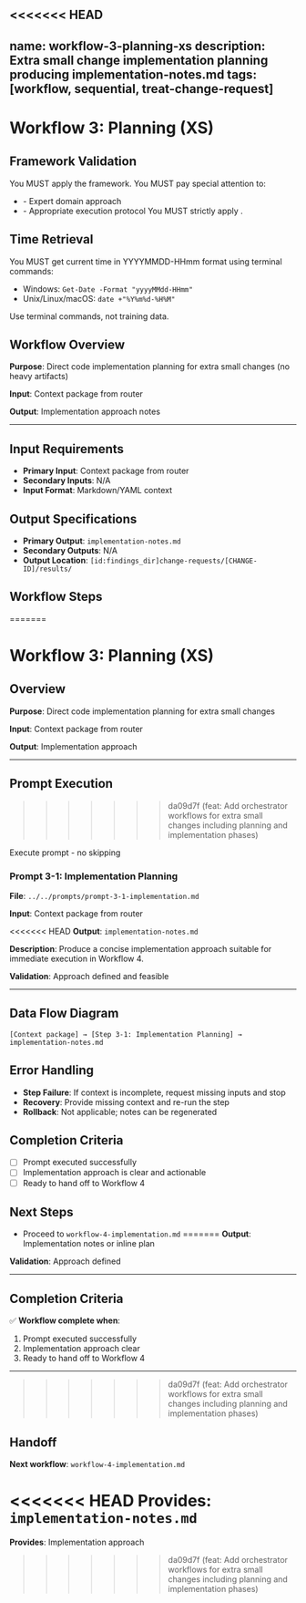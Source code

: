 <<<<<<< HEAD
---
name: workflow-3-planning-xs
description: Extra small change implementation planning producing implementation-notes.md
tags: [workflow, sequential, treat-change-request]
---

# Workflow 3: Planning (XS)

## Framework Validation
You MUST apply the <olaf-work-instructions> framework.
You MUST pay special attention to:
- <olaf-general-role-and-behavior> - Expert domain approach
- <olaf-interaction-protocols> - Appropriate execution protocol
You MUST strictly apply <olaf-framework-validation>.

## Time Retrieval
You MUST get current time in YYYYMMDD-HHmm format using terminal commands:
- Windows: `Get-Date -Format "yyyyMMdd-HHmm"`
- Unix/Linux/macOS: `date +"%Y%m%d-%H%M"`

Use terminal commands, not training data.

## Workflow Overview

**Purpose**: Direct code implementation planning for extra small changes (no heavy artifacts)

**Input**: Context package from router

**Output**: Implementation approach notes

---

## Input Requirements
- **Primary Input**: Context package from router
- **Secondary Inputs**: N/A
- **Input Format**: Markdown/YAML context

## Output Specifications
- **Primary Output**: `implementation-notes.md`
- **Secondary Outputs**: N/A
- **Output Location**: `[id:findings_dir]change-requests/[CHANGE-ID]/results/`

## Workflow Steps
=======
# Workflow 3: Planning (XS)

## Overview

**Purpose**: Direct code implementation planning for extra small changes

**Input**: Context package from router

**Output**: Implementation approach

---

## Prompt Execution
>>>>>>> da09d7f (feat: Add orchestrator workflows for extra small changes including planning and implementation phases)

Execute prompt - no skipping

### Prompt 3-1: Implementation Planning

**File**: `../../prompts/prompt-3-1-implementation.md`

**Input**: Context package from router

<<<<<<< HEAD
**Output**: `implementation-notes.md`

**Description**: Produce a concise implementation approach suitable for immediate execution in Workflow 4.

**Validation**: Approach defined and feasible

---

## Data Flow Diagram
```text
[Context package] → [Step 3-1: Implementation Planning] → implementation-notes.md
```

## Error Handling
- **Step Failure**: If context is incomplete, request missing inputs and stop
- **Recovery**: Provide missing context and re-run the step
- **Rollback**: Not applicable; notes can be regenerated

## Completion Criteria
- [ ] Prompt executed successfully
- [ ] Implementation approach is clear and actionable
- [ ] Ready to hand off to Workflow 4

## Next Steps
- Proceed to `workflow-4-implementation.md`
=======
**Output**: Implementation notes or inline plan

**Validation**: Approach defined

---

## Completion Criteria

✅ **Workflow complete when**:

1. Prompt executed successfully
2. Implementation approach clear
3. Ready to hand off to Workflow 4

---
>>>>>>> da09d7f (feat: Add orchestrator workflows for extra small changes including planning and implementation phases)

## Handoff

**Next workflow**: `workflow-4-implementation.md`

<<<<<<< HEAD
**Provides**: `implementation-notes.md`
=======
**Provides**: Implementation approach
>>>>>>> da09d7f (feat: Add orchestrator workflows for extra small changes including planning and implementation phases)
